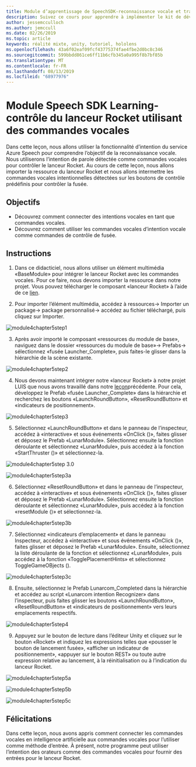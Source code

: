 ```yaml
---
title: Module d’apprentissage de SpeechSDK-reconnaissance vocale et transcription
description: Suivez ce cours pour apprendre à implémenter le kit de développement logiciel (SDK) Azure Speech dans une application de réalité mixte.
author: jessemcculloch
ms.author: jemccull
ms.date: 02/26/2019
ms.topic: article
keywords: réalité mixte, unity, tutoriel, hololens
ms.openlocfilehash: 43a6f02eaf09fcf43775374fae4fbe2d0bc8c346
ms.sourcegitcommit: 599bbdd861ce6ff11b6cfb345a0a995f8b7bf85b
ms.translationtype: MT
ms.contentlocale: fr-FR
ms.lasthandoff: 08/13/2019
ms.locfileid: "68977976"
---
```

# <a name="speech-sdk-learning-module---rocket-launcher-control-using-speech-commands"></a>Module Speech SDK Learning-contrôle du lanceur Rocket utilisant des commandes vocales

Dans cette leçon, nous allons utiliser la fonctionnalité d’intention du service Azure Speech pour comprendre l’objectif de la reconnaissance vocale. Nous utiliserons l’intention de parole détectée comme commandes vocales pour contrôler le lanceur Rocket. Au cours de cette leçon, nous allons importer la ressource du lanceur Rocket et nous allons intermettre les commandes vocales intentionnelles détectées sur les boutons de contrôle prédéfinis pour contrôler la fusée. 

## <a name="objectives"></a>Objectifs

- Découvrez comment connecter des intentions vocales en tant que commandes vocales.
- Découvrez comment utiliser les commandes vocales d’intention vocale comme commandes de contrôle de fusée.

## <a name="instructions"></a>Instructions
1. Dans ce didacticiel, nous allons utiliser un élément multimédia «BaseModule» pour intégrer le lanceur Rocket avec les commandes vocales. Pour ce faire, nous devons importer la ressource dans notre projet. Vous pouvez télécharger le composant «lanceur Rocket» à l’aide de ce [lien](https://github.com/microsoft/MixedRealityLearning/releases/tag/1.2). 

2. Pour importer l’élément multimédia, accédez à ressources-> Importer un package-> package personnalisé-> accédez au fichier téléchargé, puis cliquez sur Importer.

![module4chapter5step1](images/module4chapter5step1.PNG)

3. Après avoir importé le composant «ressources du module de base», naviguez dans le dossier «ressources du module de base»-> Prefabs-> sélectionnez «fusée Launcher_Complete», puis faites-le glisser dans la hiérarchie de la scène existante.

![module4chapter5step2](images/module4chapter5step2.PNG)

4. Nous devons maintenant intégrer notre «lanceur Rocket» à notre projet LUIS que nous avons travaillé dans notre [leçon](mrlearning-speechSDK-ch4.md)précédente. Pour cela, développez le Prefab «fusée Launcher_Complete» dans la hiérarchie et recherchez les boutons «LaunchRoundButton», «ResetRoundButton» et «indicateurs de positionnement».

![module4chapter5step3](images/module4chapter5step3.PNG)

5. Sélectionnez «LaunchRoundButton» et dans le panneau de l’inspecteur, accédez à «interactive» et sous événements «OnClick ()», faites glisser et déposez le Prefab «LunarModule». Sélectionnez ensuite la fonction déroulante et sélectionnez «LunarModule», puis accédez à la fonction «StartThruster ()» et sélectionnez-la.

![module4chapter5step 3.0](images/module4chapter5step3.0.PNG)

![module4chapter5step3a](images/module4chapter5step3a.PNG)

6. Sélectionnez «ResetRoundButton» et dans le panneau de l’inspecteur, accédez à «interactive» et sous événements «OnClick ()», faites glisser et déposez le Prefab «LunarModule». Sélectionnez ensuite la fonction déroulante et sélectionnez «LunarModule», puis accédez à la fonction «resetModule ()» et sélectionnez-la.

![module4chapter5step3b](images/module4chapter5step3b.PNG)

7. Sélectionnez «indicateurs d’emplacement» et dans le panneau Inspecteur, accédez à «interactive» et sous événements «OnClick ()», faites glisser et déposez le Prefab «LunarModule». Ensuite, sélectionnez la liste déroulante de la fonction et sélectionnez «LunarModule», puis accédez à la fonction «TogglePlacementHints» et sélectionnez ToggleGameOBjects ().

![module4chapter5step3c](images/module4chapter5step3c.PNG)

8.  Ensuite, sélectionnez le Prefab Lunarcom_Completed dans la hiérarchie et accédez au script «Lunarcom intention Recognizer» dans l’inspecteur, puis faites glisser les boutons «LaunchRoundButton», «ResetRoundButton» et «indicateurs de positionnement» vers leurs emplacements respectifs.

![module4chapter5step4](images/module4chapter5step4.PNG)

9. Appuyez sur le bouton de lecture dans l’éditeur Unity et cliquez sur le bouton «Rocket» et indiquez les expressions telles que «pousser le bouton de lancement fusée», «afficher un indicateur de positionnement», «appuyer sur le bouton REST» ou toute autre expression relative au lancement, à la réinitialisation ou à l’indication du lanceur Rocket.

![module4chapter5step5a](images/module4chapter5step5a.PNG)

![module4chapter5step5b](images/module4chapter5step5b.PNG)

![module4chapter5step5c](images/module4chapter5step5c.PNG)

## <a name="congratulations"></a>Félicitations

Dans cette leçon, nous avons appris comment connecter les commandes vocales en intelligence artificielle aux commandes vocales pour l’utiliser comme méthode d’entrée. À présent, notre programme peut utiliser l’intention des orateurs comme des commandes vocales pour fournir des entrées pour le lanceur Rocket.

